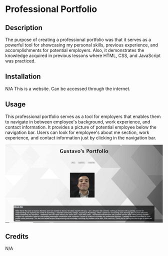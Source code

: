 # Professional Portfolio

## Description

The purpose of creating a professional portfolio was that it serves as a powerful tool for showcasing my personal skills, previous experience, and accomplishments for potential employers. Also, it demonstrates the knowledge acquired in previous lessons where HTML, CSS, and JavaScript was practiced. 

## Installation

N/A This is a website. Can be accessed through the internet.

## Usage

This professional portfolio serves as a tool for employers that enables them to navigate in between employee's background, work experience, and contact information. It provides a picture of potential employee below the navigation bar. Users can look for employee's about me section, work experience, and contact information just by clicking in the navigation bar.

![Alt text](portfolio.JPG)

## Credits

N/A